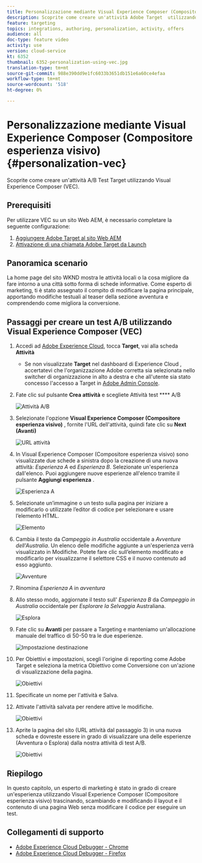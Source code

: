 ```yaml
---
title: Personalizzazione mediante Visual Experience Composer (Compositore esperienza visivo)
description: Scoprite come creare un'attività Adobe Target  utilizzando Visual Experience Composer (Compositore esperienza visivo).
feature: targeting
topics: integrations, authoring, personalization, activity, offers
audience: all
doc-type: feature video
activity: use
version: cloud-service
kt: 6352
thumbnail: 6352-personalization-using-vec.jpg
translation-type: tm+mt
source-git-commit: 988e390dd9e1fc6033b3651db151e6a60ce4efaa
workflow-type: tm+mt
source-wordcount: '518'
ht-degree: 0%

---
```



# Personalizzazione mediante Visual Experience Composer (Compositore esperienza visivo) {#personalization-vec}

Scoprite come creare un&#39;attività A/B Test Target utilizzando Visual Experience Composer (VEC).

## Prerequisiti

Per utilizzare VEC su un sito Web AEM, è necessario completare la seguente configurazione:

1. [Aggiungere  Adobe Target al sito Web AEM](./add-target-launch-extension.md)
1. [Attivazione di una chiamata Adobe Target  da Launch](./load-and-fire-target.md)

## Panoramica scenario

La home page del sito WKND mostra le attività locali o la cosa migliore da fare intorno a una città sotto forma di schede informative. Come esperto di marketing, ti è stato assegnato il compito di modificare la pagina principale, apportando modifiche testuali al teaser della sezione avventura e comprendendo come migliora la conversione.

## Passaggi per creare un test A/B utilizzando Visual Experience Composer (VEC)

1. Accedi ad [Adobe Experience Cloud](https://experience.adobe.com/), tocca __Target__, vai alla scheda __Attività__

   + Se non visualizzate __Target__ nel dashboard di Experience Cloud , accertatevi che l&#39;organizzazione  Adobe corretta sia selezionata nello switcher di organizzazione in alto a destra e che all&#39;utente sia stato concesso l&#39;accesso a Target in [Adobe Admin Console](https://adminconsole.adobe.com/).

1. Fate clic sul pulsante **Crea attività** e scegliete Attività test **** A/B

   ![Attività A/B](assets/ab-target-activity.png)

1. Selezionate l&#39;opzione **Visual Experience Composer (Compositore esperienza visivo)** , fornite l&#39;URL dell&#39;attività, quindi fate clic su **Next (Avanti)**

   ![URL attività](assets/ab-test-url.png)

1. In Visual Experience Composer (Compositore esperienza visivo) sono visualizzate due schede a sinistra dopo la creazione di una nuova attività: *Esperienza A* ed *Esperienza B*. Selezionate un&#39;esperienza dall&#39;elenco. Puoi aggiungere nuove esperienze all&#39;elenco tramite il pulsante **Aggiungi esperienza** .

   ![Esperienza A](assets/experience.png)

1. Selezionate un’immagine o un testo sulla pagina per iniziare a modificarlo o utilizzate l’editor di codice per selezionare e usare l’elemento HTML.

   ![Elemento](assets/select-element.png)

1. Cambia il testo da *Campeggio in Australia* occidentale a *Avventure dell&#39;Australia*. Un elenco delle modifiche aggiunte a un&#39;esperienza verrà visualizzato in Modifiche. Potete fare clic sull’elemento modificato e modificarlo per visualizzarne il selettore CSS e il nuovo contenuto ad esso aggiunto.

   ![Avventure](assets/adventures.png)

1. Rinomina *Esperienza A* in *avventura*
1. Allo stesso modo, aggiornate il testo sull&#39; *Esperienza B* da *Campeggio in Australia* occidentale per *Esplorare la Selvaggia* Australiana.

   ![Esplora](assets/explore.png)

1. Fate clic su **Avanti** per passare a Targeting e manteniamo un&#39;allocazione manuale del traffico di 50-50 tra le due esperienze.

   ![Impostazione destinazione](assets/targeting.png)

1. Per Obiettivi e impostazioni, scegli l&#39;origine di reporting come  Adobe Target e seleziona la metrica Obiettivo come Conversione con un&#39;azione di visualizzazione della pagina.

   ![Obiettivi](assets/goals.png)

1. Specificate un nome per l&#39;attività e Salva.
1. Attivate l&#39;attività salvata per rendere attive le modifiche.

   ![Obiettivi](assets/activate.png)

1. Aprite la pagina del sito (URL attività dal passaggio 3) in una nuova scheda e dovreste essere in grado di visualizzare una delle esperienze (Avventura o Esplora) dalla nostra attività di test A/B.

   ![Obiettivi](assets/publish.png)

## Riepilogo

In questo capitolo, un esperto di marketing è stato in grado di creare un&#39;esperienza utilizzando Visual Experience Composer (Compositore esperienza visivo) trascinando, scambiando e modificando il layout e il contenuto di una pagina Web senza modificare il codice per eseguire un test.

## Collegamenti di supporto

+ [Adobe Experience Cloud Debugger - Chrome](https://chrome.google.com/webstore/detail/adobe-experience-cloud-de/ocdmogmohccmeicdhlhhgepeaijenapj)
+ [Adobe Experience Cloud Debugger - Firefox](https://addons.mozilla.org/en-US/firefox/addon/adobe-experience-platform-dbg/)
